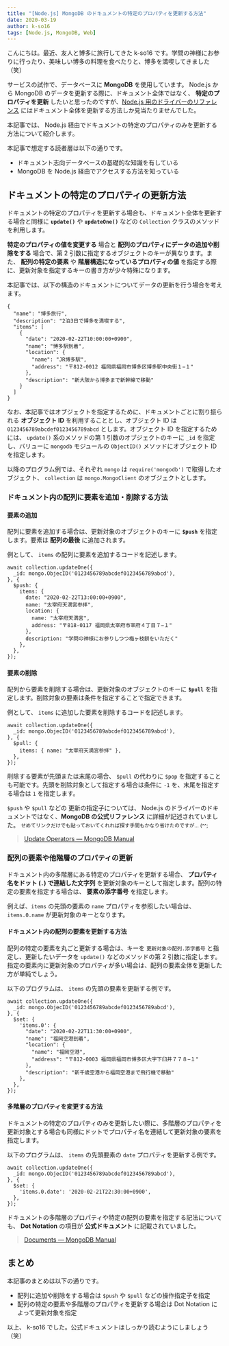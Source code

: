 ```yaml
---
title: "[Node.js] MongoDB のドキュメントの特定のプロパティを更新する方法"
date: 2020-03-19
author: k-so16
tags: [Node.js, MongoDB, Web]
---
```


こんにちは。最近、友人と博多に旅行してきた k-so16 です。学問の神様にお参りに行ったり、美味しい博多の料理を食べたりと、博多を満喫してきました（笑）

サービスの試作で、データベースに **MongoDB** を使用しています。 Node.js から MongoDB のデータを更新する際に、ドキュメント全体ではなく、 **特定のプロパティを更新** したいと思ったのですが、[Node.js 用のドライバーのリファレンス](https://mongodb.github.io/node-mongodb-native/3.5/) にはドキュメント全体を更新する方法しか見当たりませんでした。

本記事では、 Node.js 経由でドキュメントの特定のプロパティのみを更新する方法について紹介します。

本記事で想定する読者層は以下の通りです。

- ドキュメント志向データベースの基礎的な知識を有している
- MongoDB を Node.js 経由でアクセスする方法を知っている

## ドキュメントの特定のプロパティの更新方法
ドキュメントの特定のプロパティを更新する場合も、ドキュメント全体を更新する場合と同様に **`update()`** や **`updateOne()`** などの `Collection` クラスのメソッドを利用します。

**特定のプロパティの値を変更する** 場合と **配列のプロパティにデータの追加や削除をする** 場合で、第 2 引数に指定するオブジェクトのキーが異なります。また、 **配列の特定の要素** や **階層構造になっているプロパティの値** を指定する際に、更新対象を指定するキーの書き方が少々特殊になります。

本記事では、以下の構造のドキュメントについてデータの更新を行う場合を考えます。

```json:title=本記事で更新するドキュメント
{
  "name": "博多旅行",
  "description": "2泊3日で博多を満喫する",
  "items": [
    {
      "date": "2020-02-22T10:00:00+0900",
      "name": "博多駅到着",
      "location": {
        "name": "JR博多駅",
        "address": "〒812-0012 福岡県福岡市博多区博多駅中央街１−１"
      },
      "description": "新大阪から博多まで新幹線で移動"
    }
  ]
}
```

なお、本記事ではオブジェクトを指定するために、ドキュメントごとに割り振られる **オブジェクト ID** を利用することとし、オブジェクト ID は `0123456789abcdef0123456789abcd` とします。オブジェクト ID を指定するためには、 `update()` 系のメソッドの第 1 引数のオブジェクトのキーに `_id` を指定し、バリューに `mongodb` モジュールの `ObjectID()` メソッドにオブジェクト ID を指定します。

以降のプログラム例では、それぞれ `mongo` は `require('mongodb')` で取得したオブジェクト、 `collection` は `mongo.MongoClient` のオブジェクトとします。 

### ドキュメント内の配列に要素を追加・削除する方法

#### 要素の追加
配列に要素を追加する場合は、更新対象のオブジェクトのキーに **`$push`** を指定します。要素は **配列の最後** に追加されます。

例として、 `items` の配列に要素を追加するコードを記述します。

```js:title=items&nbsp;に要素を追加するコード例
await collection.updateOne({
  _id: mongo.ObjecID('0123456789abcdef0123456789abcd'),
}, {
  $push: {
    items: {
      date: "2020-02-22T13:00:00+0900",
      name: "太宰府天満宮参拝",
      location: {
        name: "太宰府天満宮",
        address: "〒818-0117 福岡県太宰府市宰府４丁目７−１"
      },
      description: "学問の神様にお参りしつつ梅ヶ枝餅をいただく"
    },
  },
});
```

#### 要素の削除
配列から要素を削除する場合は、更新対象のオブジェクトのキーに **`$pull`** を指定します。削除対象の要素は条件を指定することで指定できます。

例として、 `items` に追加した要素を削除するコードを記述します。

```js:title=items&nbsp;から要素を削除するコード例
await collection.updateOne({
  _id: mongo.ObjecID('0123456789abcdef0123456789abcd'),
}, {
  $pull: {
    items: { name: "太宰府天満宮参拝" },
  },
});
```

削除する要素が先頭または末尾の場合、 `$pull` の代わりに `$pop` を指定することも可能です。先頭を削除対象として指定する場合は条件に `-1` を、末尾を指定する場合は `1` を指定します。

`$push` や `$pull` などの 更新の指定子については、 Node.js のドライバーのドキュメントではなく、**MongoDB の公式リファレンス** に詳細が記述されていました。 <small>せめてリンクだけでも貼っておいてくれれば探す手間もかなり省けたのですが... (^^;</small>

> [Update Operators &mdash; MongoDB Manual](https://docs.mongodb.com/manual/reference/operator/update/) 

### 配列の要素や他階層のプロパティの更新
ドキュメント内の多階層にある特定のプロパティを更新する場合、 **プロパティ名をドット (`.`) で連結した文字列** を更新対象のキーとして指定します。配列の特定の要素を指定する場合は、 **要素の添字番号** を指定します。

例えば、`items` の先頭の要素の `name` プロパティを参照したい場合は、 `items.0.name` が更新対象のキーとなります。

#### ドキュメント内の配列の要素を更新する方法
配列の特定の要素を丸ごと更新する場合は、キーを `更新対象の配列.添字番号` と指定し、更新したいデータを `update()` などのメソッドの第 2 引数に指定します。指定の要素内に更新対象のプロパティが多い場合は、配列の要素全体を更新した方が単純でしょう。

以下のプログラムは、 `items` の先頭の要素を更新する例です。
```js:title=items&nbsp;の先頭の要素を更新するコード例
await collection.updateOne({
  _id: mongo.ObjecID('0123456789abcdef0123456789abcd'),
}, {
  $set: {
    'items.0': {
      "date": "2020-02-22T11:30:00+0900",
      "name": "福岡空港到着",
      "location": {
        "name": "福岡空港",
        "address": "〒812-0003 福岡県福岡市博多区大字下臼井７７８−１"
      },
      "description": "新千歳空港から福岡空港まで飛行機で移動"
    },
  },
});
```

#### 多階層のプロパティを変更する方法
ドキュメントの特定のプロパティのみを更新したい際に、多階層のプロパティを更新対象とする場合も同様にドットでプロパティ名を連結して更新対象の要素を指定します。

以下のプログラムは、 `items` の先頭要素の `date` プロパティを更新する例です。
```js:title=items&nbsp;の先頭の要素の&nbsp;date&nbsp;プロパティを更新するコード例
await collection.updateOne({
  _id: mongo.ObjecID('0123456789abcdef0123456789abcd'),
}, {
  $set: {
    'items.0.date': '2020-02-21T22:30:00+0900',
  },
});
```

ドキュメントの多階層のプロパティや特定の配列の要素を指定する記法についても、 **Dot Notation** の項目が **公式ドキュメント** に記載されていました。

> [Documents &mdash; MongoDB Manual](https://docs.mongodb.com/manual/core/document/#document-dot-notation)

## まとめ
本記事のまとめは以下の通りです。

- 配列に追加や削除をする場合は `$push` や `$pull` などの操作指定子を指定
- 配列の特定の要素や多階層のプロパティを更新する場合は Dot Notation によって更新対象を指定

以上、 k-so16 でした。公式ドキュメントはしっかり読むようにしましょう（笑）